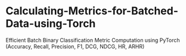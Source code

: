 # Calculating-Metrics-for-Batched-Data-using-Torch
Efficient Batch Binary Classification Metric Computation using PyTorch (Accuracy, Recall, Precision, F1, DCG, NDCG, HR, ARHR)
